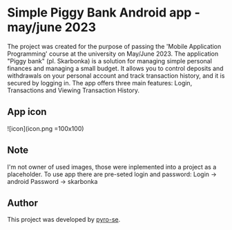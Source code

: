 # Simple Piggy Bank Android app - may/june 2023

 The project was created for the purpose of passing the 'Mobile Application Programming' course at the university on May/June 2023. The application "Piggy bank" (pl. Skarbonka) is a solution for managing simple personal finances and managing a small budget. It allows you to control deposits and withdrawals on your personal account and track transaction history, and it is secured by logging in. The app offers three main features: Login, Transactions and Viewing Transaction History.

## App icon

![icon](icon.png =100x100)

## Note

I'm not owner of used images, those were inplemented into a project as a placeholder.
To use app there are pre-seted login and password:
Login -> android
Password -> skarbonka

## Author

This project was developed by [pyro-se](https://github.com/pyro-se).


